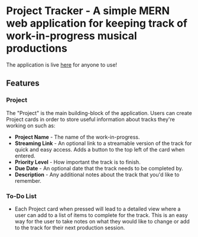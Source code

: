 
# Project Tracker - A simple MERN web application for keeping track of work-in-progress musical productions

The application is live [here](https://tracker.aceauramusic.com) for anyone to use!

## Features

### Project

The "Project" is the main building-block of the application. Users can create Project cards in order to store useful information about tracks they're working on such as:
- **Project Name** - The name of the work-in-progress.
- **Streaming Link** - An optional link to a streamable version of the track for quick and easy access. Adds a button to the top left of the card when entered.
- **Priority Level** - How important the track is to finish.
- **Due Date** - An optional date that the track needs to be completed by.
- **Description** - Any additional notes about the track that you'd like to remember.

### To-Do List
- Each Project card when pressed will lead to a detailed view where a user can add to a list of items to complete for the track. This is an easy way for the user to take notes on what they would like to change or add to the track for their next production session.
